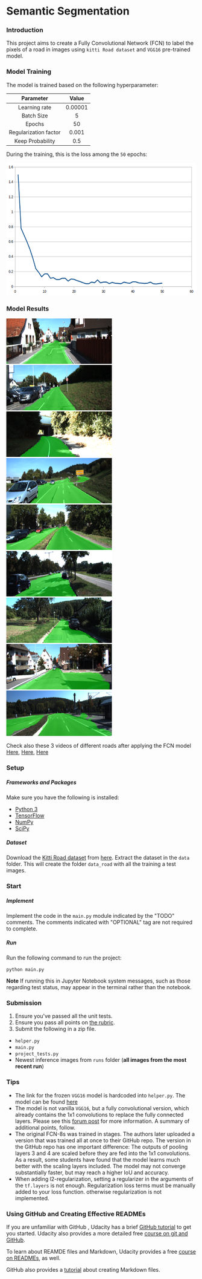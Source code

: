 [image0]: ./Samples/loss.png
[image1]: ./Samples/1.png
[image2]: ./Samples/2.png
[image3]: ./Samples/3.png
[image4]: ./Samples/4.png
[image5]: ./Samples/5.png
[image6]: ./Samples/6.png
[image7]: ./Samples/7.png
[image8]: ./Samples/8.png
[image9]: ./Samples/9.png
[image10]: ./Samples/10.png
[video1]: ./videos/1.mp4
[video1]: ./videos/2.mp4
[video1]: ./videos/3.mp4

# Semantic Segmentation
### Introduction
This project aims to create a Fully Convolutional Network (FCN) to label the pixels of a road in images using `kitti Road dataset` and `VGG16` pre-trained model.

### Model Training

The model is trained based on the following hyperparameter:

| Parameter        | Value   | 
|:-------------:|:-------------:| 
| Learning rate      | 0.00001        | 
| Batch Size      | 5      |
| Epochs      | 50      |
| Regularization factor     | 0.001        |
| Keep Probability     | 0.5        |


During the training, this is the loss among the `50` epochs:

<img src="./Samples/loss.png" height="350" width="600"/>

### Model Results

<p>
  <img src="./Samples/1.png" height="120" width="280"/>
  <img src="./Samples/2.png" height="120" width="280"/>
  <img src="./Samples/3.png" height="120" width="280"/>
  <img src="./Samples/4.png" height="120" width="280"/>
  <img src="./Samples/5.png" height="120" width="280"/>
  <img src="./Samples/6.png" height="120" width="280"/>
  <img src="./Samples/7.png" height="120" width="280"/>
  <img src="./Samples/8.png" height="120" width="280"/>
  <img src="./Samples/9.png" height="120" width="280"/>
</p>

Check also these 3 videos of different roads after applying the FCN model [Here](./videos/1.mp4), [Here](./videos/2.mp4), [Here](./videos/3.mp4) 

### Setup
##### Frameworks and Packages
Make sure you have the following is installed:
 - [Python 3](https://www.python.org/)
 - [TensorFlow](https://www.tensorflow.org/)
 - [NumPy](http://www.numpy.org/)
 - [SciPy](https://www.scipy.org/)
##### Dataset
Download the [Kitti Road dataset](http://www.cvlibs.net/datasets/kitti/eval_road.php) from [here](http://www.cvlibs.net/download.php?file=data_road.zip).  Extract the dataset in the `data` folder.  This will create the folder `data_road` with all the training a test images.

### Start
##### Implement
Implement the code in the `main.py` module indicated by the "TODO" comments.
The comments indicated with "OPTIONAL" tag are not required to complete.
##### Run
Run the following command to run the project:
```
python main.py
```
**Note** If running this in Jupyter Notebook system messages, such as those regarding test status, may appear in the terminal rather than the notebook.

### Submission
1. Ensure you've passed all the unit tests.
2. Ensure you pass all points on [the rubric](https://review.udacity.com/#!/rubrics/989/view).
3. Submit the following in a zip file.
 - `helper.py`
 - `main.py`
 - `project_tests.py`
 - Newest inference images from `runs` folder  (**all images from the most recent run**)
 
 ### Tips
- The link for the frozen `VGG16` model is hardcoded into `helper.py`.  The model can be found [here](https://s3-us-west-1.amazonaws.com/udacity-selfdrivingcar/vgg.zip)
- The model is not vanilla `VGG16`, but a fully convolutional version, which already contains the 1x1 convolutions to replace the fully connected layers. Please see this [forum post](https://discussions.udacity.com/t/here-is-some-advice-and-clarifications-about-the-semantic-segmentation-project/403100/8?u=subodh.malgonde) for more information.  A summary of additional points, follow. 
- The original FCN-8s was trained in stages. The authors later uploaded a version that was trained all at once to their GitHub repo.  The version in the GitHub repo has one important difference: The outputs of pooling layers 3 and 4 are scaled before they are fed into the 1x1 convolutions.  As a result, some students have found that the model learns much better with the scaling layers included. The model may not converge substantially faster, but may reach a higher IoU and accuracy. 
- When adding l2-regularization, setting a regularizer in the arguments of the `tf.layers` is not enough. Regularization loss terms must be manually added to your loss function. otherwise regularization is not implemented.
 
### Using GitHub and Creating Effective READMEs
If you are unfamiliar with GitHub , Udacity has a brief [GitHub tutorial](http://blog.udacity.com/2015/06/a-beginners-git-github-tutorial.html) to get you started. Udacity also provides a more detailed free [course on git and GitHub](https://www.udacity.com/course/how-to-use-git-and-github--ud775).

To learn about REAMDE files and Markdown, Udacity provides a free [course on READMEs](https://www.udacity.com/courses/ud777), as well. 

GitHub also provides a [tutorial](https://guides.github.com/features/mastering-markdown/) about creating Markdown files.
